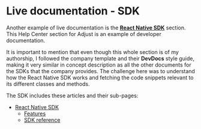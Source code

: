 # Live documentation - SDK

Another example of live documentation is the [**React Native SDK**](https://dev.adjust.com/en/sdk/react-native) section. This Help Center section for Adjust is an example of developer documentation.

It is important to mention that even though this whole section is of my authorship, I followed the company template and their **DevDocs** style guide, making it very similar in concept description as all the other documents for the SDKs that the company provides. The challenge here was to understand how the React Native SDK works and fetching the code snippets relevant to its different classes and methods.

The SDK includes these articles and their sub-pages:

- [React Native SDK](https://dev.adjust.com/en/sdk/react-native)
    - [Features](https://dev.adjust.com/en/sdk/react-native/features)
    - [SDK reference](https://dev.adjust.com/en/sdk/react-native/configuration)